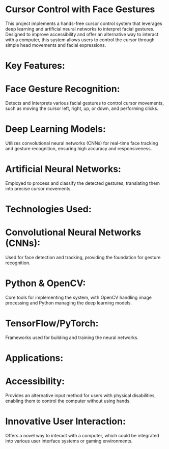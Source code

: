 # Cursor Control with Face Gestures
This project implements a hands-free cursor control system that leverages deep learning and artificial neural networks to interpret facial gestures. Designed to improve accessibility and offer an alternative way to interact with a computer, this system allows users to control the cursor through simple head movements and facial expressions.

# Key Features:
# Face Gesture Recognition: 
Detects and interprets various facial gestures to control cursor movements, such as moving the cursor left, right, up, or down, and performing clicks.
# Deep Learning Models: 
Utilizes convolutional neural networks (CNNs) for real-time face tracking and gesture recognition, ensuring high accuracy and responsiveness.
# Artificial Neural Networks:
Employed to process and classify the detected gestures, translating them into precise cursor movements.
# Technologies Used:
# Convolutional Neural Networks (CNNs): 
Used for face detection and tracking, providing the foundation for gesture recognition.
# Python & OpenCV: 
Core tools for implementing the system, with OpenCV handling image processing and Python managing the deep learning models.
# TensorFlow/PyTorch:
Frameworks used for building and training the neural networks.
# Applications:
# Accessibility: 
Provides an alternative input method for users with physical disabilities, enabling them to control the computer without using hands.
# Innovative User Interaction: 
Offers a novel way to interact with a computer, which could be integrated into various user interface systems or gaming environments.
